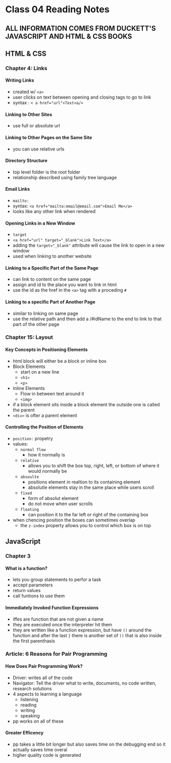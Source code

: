 # Class 04 Reading Notes

## ALL INFORMATION COMES FROM DUCKETT'S JAVASCRIPT AND HTML & CSS BOOKS

## HTML & CSS

### Chapter 4: Links

#### Writing Links

- created w/ `<a>`
- user clicks on text between opening and closing tags to go to link
- syntax : `< a href="url">Text<a/>`

#### Linking to Other Sites

- use full or absolute url

#### Linking to Other Pages on the Same Site

- you can use relative urls

#### Directory Structure

- top level folder is the root folder
- relationship described using family tree language

#### Email Links

- `mailto:`
- syntax: `<a href="mailto:email@email.com">Email Me</a>`
- looks like any other link when rendered

#### Opening Links in a New Window

- `target`
- `<a href="url" target="_blank">Link Text</a>`
- adding the `target="_blank"` attribute will cause the link to open in a new window
- used when linking to another website

#### Linking to a Specific Part of the Same Page

- can link to content on the same page
- assign and id to the place you want to link in html
- use the id as the href in the `<a>` tag with a proceding `#`

#### Linking to a specific Part of Another Page

- similar to linking on same page
- use the relative path and then add a /#idName to the end to link to that part of the other page

### Chapter 15: Layout

#### Key Concepts in Positioning Elements

- html block will either be a block or inline box
- Block Elements
  - start on a new line
  - `<h1>`
  - `<p>`
- Inline Elements
  - Flow in between text around it
  - `<img>`
- if a block element sits inside a block element the outside one is called the parent
- `<div>` is ofter a parent element

#### Controlling the Position of Elements

- `position:` propetry
- values:
  - `normal flow`
    - how it normally is
  - `relative`
    - allows you to shift the box top, right, left, or bottom of where it would normally be
  - `absoulte`
    - positions element in realtion to its containing element
    - absolutle elements stay in the same place while users scroll
  - `fixed`
    - form of absolut element
    - do not move when user scrolls
  - `floating`
    - can position it to the far left or right of the containing box
- when chencing position the boxes can sometimes overlap
  - the `z-index` property allows you to control which box is on top

## JavaScript

### Chapter 3

#### What is a function?

- lets you group statements to perfor a task
- accept parameters
- return values
- call funtions to use them

#### Immediately Invoked Function Expressions

- iffes are function that are not given a name
- they are executed once the interpreter hit them
- they are written like a function expression, but have `()` around the function and after the last `}` there is another set of `()` that is also inside the first parenthasis

### Article: 6 Reasons for Pair Programming

#### How Does Pair Programming Work?

- Driver: writes all of the code
- Navigator: Tell the driver what to write, documents, no code written, research solutions
- 4 aspects to learning a language
  - listening
  - reading
  - writing
  - speaking
- pp works on all of these

#### Greater Efficency

- pp takes a little bit longer but also saves time on the debugging end so it actually saves time overal
- higher quality code is generated